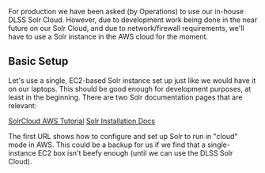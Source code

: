 For production we have been asked (by Operations) to use our in-house DLSS Solr Cloud. However, due to development work being done in the near future on our Solr Cloud, and due to network/firewall requirements, we'll have to use a Solr instance in the AWS cloud for the moment.

## Basic Setup

Let's use a single, EC2-based Solr instance set up just like we would have it on our laptops. This should be good enough for development purposes, at least in the beginning. There are two Solr documentation pages that are relevant:

[SolrCloud AWS Tutorial](https://lucene.apache.org/solr/guide/7_2/aws-solrcloud-tutorial.html)
[Solr Installation Docs](https://lucene.apache.org/solr/guide/7_2/installing-solr.html)

The first URL shows how to configure and set up Solr to run in "cloud" mode in AWS. This could be a backup for us if we find that a single-instance EC2 box isn't beefy enough (until we can use the DLSS Solr Cloud).